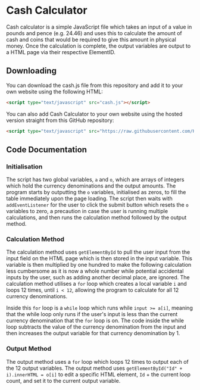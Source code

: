 # Cash Calculator
Cash calculator is a simple JavaScript file which takes an input of a value in pounds and pence (e.g. 24.46) and uses this to calculate the amount of cash and coins that would be required to give this amount in physical money. Once the calculation is complete, the output variables are output to a HTML page via their respective ElementID. 

## Downloading
You can download the cash.js file from this repository and add it to your own website using the following HTML:
```html
<script type="text/javascript" src="cash.js"></script>
```

You can also add Cash Calculator to your own website using the hosted version straight from this GitHub repository:
```html
<script type="text/javascript" src="https://raw.githubusercontent.com/KaiGH/Cash-Calculator/master/cash.js"></script>
```

## Code Documentation
### Initialisation
The script has two global variables, `a` and `o`, which are arrays of integers which hold the currency denominations and the output amounts. The program starts by outputting the `o` variables, initialised as zeros, to fill the table immediately upon the page loading. The script then waits with `addEventListener` for the user to click the submit button which resets the `o` variables to zero, a precaution in case the user is running multiple calculations, and then runs the calculation method followed by the output method. 

### Calculation Method
The calculation method uses `getElementById` to pull the user input from the input field on the HTML page which is then stored in the input variable. This variable is then multiplied by one hundred to make the following calculation less cumbersome as it is now a whole number while potential accidental inputs by the user, such as adding another decimal place, are ignored. The calculation method utilises a `for` loop which creates a local variable `i` and loops 12 times, until `i < 12`, allowing the program to calculate for all 12 currency denominations.

Inside this `for` loop is a `while` loop which runs while `input >= a[i]`, meaning that the while loop only runs if the user's input is less than the current currency denomination that the `for` loop is on. The code inside the while loop subtracts the value of the currency denomination from the input and then increases the output variable for that currency denomination by 1.

### Output Method
The output method uses a `for` loop which loops 12 times to output each of the 12 output variables. The output method uses `getElementById("Id" + i).innerHTML = o[i]` to edit a specific HTML element,  `Id` + the current loop count, and set it to the current output variable.
